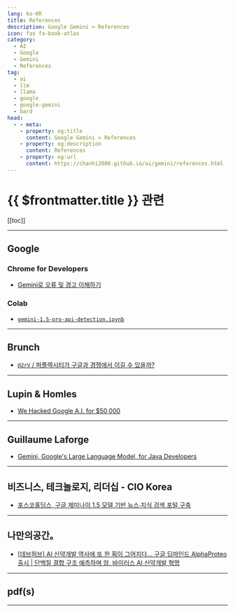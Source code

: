 ```yaml
---
lang: ko-KR
title: References
description: Google Gemini > References
icon: fas fa-book-atlas
category: 
  - AI
  - Google
  - Gemini
  - References
tag: 
  - ai
  - llm
  - llama
  - google
  - google-gemini
  - bard
head:
  - - meta:
    - property: og:title
      content: Google Gemini > References
    - property: og:description
      content: References
    - property: og:url
      content: https://chanhi2000.github.io/ai/gemini/references.html
---
```


# {{ $frontmatter.title }} 관련

[[toc]]

---

## <VPIcon icon="fa-brands fa-google"/>Google

### <VPIcon icon="fa-brands fa-chrome"/>Chrome for Developers

- [Gemini로 오류 및 경고 이해하기](https://developer.chrome.com/docs/devtools/console/understand-messages)

### Colab

- [`gemini-1.5-pro-api-detection.ipynb`](https://colab.research.google.com/drive/1gSDMO0WrnHkRnZY5FlYUeKUZjESPPIjs)

<!-- END: colab.research.google.com -->

---

## Brunch

- [`@2rV` / 퍼플렉시티가 구글과 경쟁에서 이길 수 있을까?](https://brunch.co.kr/@@2rV/158)

<!-- END: brunch.co.kr -->
---

## Lupin & Homles

- [We Hacked Google A.I. for $50,000](https://www.landh.tech/blog/20240304-google-hack-50000/)

---

## Guillaume Laforge

- [Gemini, Google's Large Language Model, for Java Developers](https://glaforge.dev/talks/2024/05/03/gemini-google-large-language-model-for-java-developers/)

---

## 비즈니스, 테크놀로지, 리더십 - CIO Korea

- [포스코홀딩스, 구글 제미나이 1.5 모델 기반 뉴스∙지식 검색 포털 구축](https://ciokorea.com/news/346441)

<!-- END: ciokorea.com -->

---

## 나만의공간。

- [\[데브허브\] AI 신약개발 역사에 또 한 획이 그어지다… 구글 딥마인드 AlphaProteo 출시 | 단백질 결합 구조 예측하며 암, 바이러스 AI 신약개발 혁명](https://m.blog.naver.com/writer0713/223578425550)

---

## pdf(s)

<PDF url="https://storage.googleapis.com/deepmind-media/gemma/gemma-2-report.pdf" />

---

<TagLinks />